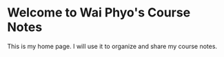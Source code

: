 # Welcome to Wai Phyo's Course Notes

This is my home page. I will use it to organize and share my course notes.